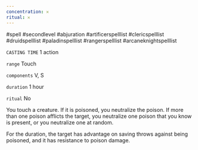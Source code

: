 ```yaml
---
concentration: 𐄂
ritual: 𐄂
---
```

#spell #secondlevel #abjuration #artificerspelllist #clericspelllist #druidspelllist #paladinspelllist #rangerspelllist #arcaneknightspelllist

`CASTING TIME`
1 action

`range`
Touch

`components`
V, S

`duration`
1 hour

`ritual`
No

You touch a creature. If it is poisoned, you neutralize the poison. If more than one poison afflicts the target, you neutralize one poison that you know is present, or you neutralize one at random.

For the duration, the target has advantage on saving throws against being poisoned, and it has resistance to poison damage.